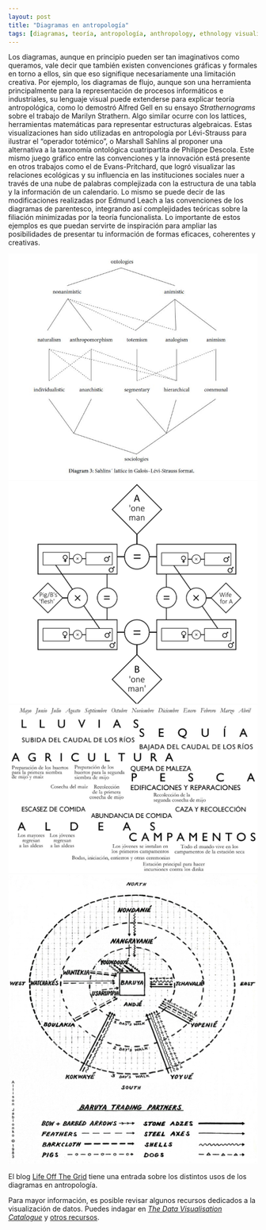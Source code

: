 ```yaml
---
layout: post
title: "Diagramas en antropología"
tags: [diagramas, teoría, antropología, anthropology, ethnology visualizaciones, dataviz, diagrams]
---
```


Los diagramas, aunque en principio pueden ser tan imaginativos como queramos, vale decir que también existen convenciones gráficas y formales en torno a ellos, sin que eso signifique necesariamente una limitación creativa. Por ejemplo, los diagramas de flujo, aunque son una herramienta principalmente para la representación de procesos informáticos e industriales, su lenguaje visual puede extenderse para explicar teoría antropológica, como lo demostró Alfred Gell en su ensayo _Strathernograms_ sobre el trabajo de Marilyn Strathern. Algo similar ocurre con los lattices, herramientas matemáticas para representar estructuras algebraicas. Estas visualizaciones han sido utilizadas en antropología por Lévi-Strauss para ilustrar el “operador totémico”, o Marshall Sahlins al proponer una alternativa a la taxonomía ontológica cuatripartita de Philippe Descola. Este mismo juego gráfico entre las convenciones y la innovación está presente en otros trabajos como el de Evans-Pritchard, que logró visualizar las relaciones ecológicas y su influencia en las instituciones sociales nuer a través de una nube de palabras complejizada con la estructura de una tabla y la información de un calendario. Lo mismo se puede decir de las modificaciones realizadas por Edmund Leach a las convenciones de los diagramas de parentesco, integrando así complejidades teóricas sobre la filiación minimizadas por la teoría funcionalista. Lo importante de estos ejemplos es que puedan servirte de inspiración para ampliar las posibilidades de presentar tu información de formas eficaces, coherentes y creativas.

![Lattice de Sahlins adaptado por Barbosa de Almeida](/images/sahlins-lattice.jpg)
![Strathenograms, por Alfred Gell](/images/strath-gell.jpg)
![Tabla-calendario de las relaciones ecológicas-sociales de los Nuer por Evans-Pritchard](/images/evans-calendario.jpg)
![Diagrama de los tipos de intercambio entre los baruya por Maurice Godelier](/images/godelier-trading.png)

El blog [Life Off The Grid](https://anthropologyoffthegrid.wordpress.com/ethnograms/diagrams-in-anthropology/) tiene una entrada sobre los distintos usos de los diagramas en antropología.

Para mayor información, es posible revisar algunos recursos dedicados a la visualización de datos. Puedes indagar en [_The Data Visualisation Catalogue_](https://datavizcatalogue.com/index.html) y [otros recursos](https://datavizcatalogue.com/resources.html).
